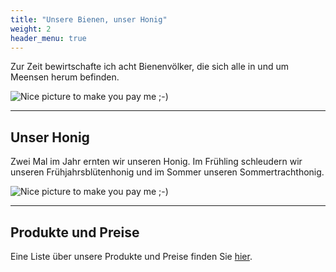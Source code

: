 ```yaml
---
title: "Unsere Bienen, unser Honig"
weight: 2
header_menu: true
---
```



Zur Zeit bewirtschafte ich acht Bienenvölker, die sich alle in und um Meensen herum befinden.

![Nice picture to make you pay me ;-)](images/bee_hive1.png)


---

## Unser Honig

Zwei Mal im Jahr ernten wir unseren Honig. Im Frühling schleudern wir unseren Frühjahrsblütenhonig und im Sommer unseren Sommertrachthonig.

![Nice picture to make you pay me ;-)](images/summer_honey.png)




---

## Produkte und Preise

Eine Liste über unsere Produkte und Preise finden Sie [hier](services).


